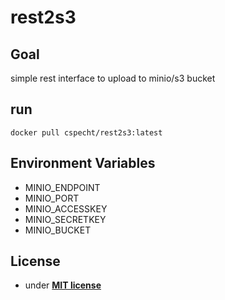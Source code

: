 # rest2s3

## Goal
simple rest interface to upload to minio/s3 bucket

## run 
`docker pull cspecht/rest2s3:latest`

## Environment Variables
- MINIO_ENDPOINT
- MINIO_PORT
- MINIO_ACCESSKEY
- MINIO_SECRETKEY
- MINIO_BUCKET

## License
- under **[MIT license](http://opensource.org/licenses/mit-license.php)**
